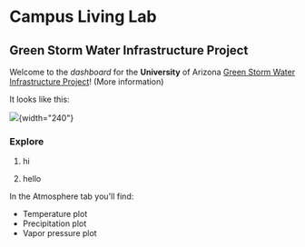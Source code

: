 # Campus Living Lab

## Green Storm Water Infrastructure Project

Welcome to the *dashboard* for the **University** of Arizona [Green Storm Water Infrastructure Project](https://udallcenter.arizona.edu/news/campus-living-lab-creating-more-sustainable-campus-designing-building-and-monitoring-green)!
(More information)

It looks like this:

![](https://udallcenter.arizona.edu/sites/default/files/styles/az_large/public/2022-01/scaling_up_gsi_WMG.jpeg?itok=tPnaOY3o){width="240"}

### Explore

1.  hi

2.  hello

In the Atmosphere tab you'll find:

-   Temperature plot
-   Precipitation plot
-   Vapor pressure plot
